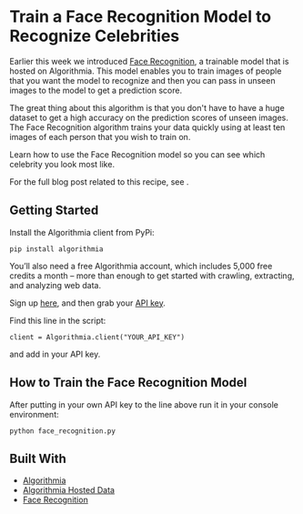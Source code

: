 # Train a Face Recognition Model to Recognize Celebrities

Earlier this week we introduced [Face Recognition](https://algorithmia.com/algorithms/cv/FaceRecognition), a trainable model that is hosted on Algorithmia. This model enables you to train images of people that you want the model to recognize and then you can pass in unseen images to the model to get a prediction score.

The great thing about this algorithm is that you don't have to have a huge dataset to get a high accuracy on the prediction scores of unseen images. The Face Recognition algorithm trains your data quickly using at least ten images of each person that you wish to train on.

Learn how to use the Face Recognition model so you can see which celebrity you look most like. 


For the full blog post related to this recipe, see []().

## Getting Started

Install the Algorithmia client from PyPi:

```pip install algorithmia```

You’ll also need a free Algorithmia account, which includes 5,000 free credits a month – more than enough to get started with crawling, extracting, and analyzing web data.

Sign up [here](https://algorithmia.com/), and then grab your [API key](algorithmia.com/user#credentials).

Find this line in the script: 

```
client = Algorithmia.client("YOUR_API_KEY")
```
and add in your API key.

## How to Train the Face Recognition Model

After putting in your own API key to the line above run it in your console environment:

```python face_recognition.py```

## Built With
* [Algorithmia](https://algorithmia.com/)
* [Algorithmia Hosted Data](https://algorithmia.com/developers/data/hosted/)
* [Face Recognition](https://algorithmia.com/algorithms/cv/FaceRecognition)



